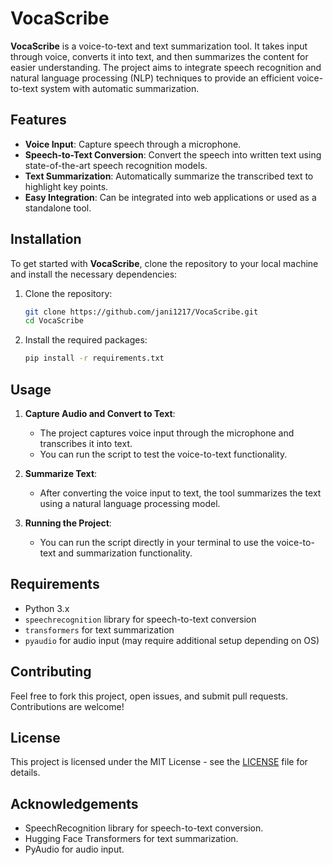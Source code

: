
# VocaScribe

**VocaScribe** is a voice-to-text and text summarization tool. It takes input through voice, converts it into text, and then summarizes the content for easier understanding. The project aims to integrate speech recognition and natural language processing (NLP) techniques to provide an efficient voice-to-text system with automatic summarization.

## Features
- **Voice Input**: Capture speech through a microphone.
- **Speech-to-Text Conversion**: Convert the speech into written text using state-of-the-art speech recognition models.
- **Text Summarization**: Automatically summarize the transcribed text to highlight key points.
- **Easy Integration**: Can be integrated into web applications or used as a standalone tool.

## Installation

To get started with **VocaScribe**, clone the repository to your local machine and install the necessary dependencies:

1. Clone the repository:
   ```bash
   git clone https://github.com/jani1217/VocaScribe.git
   cd VocaScribe
   ```
2. Install the required packages:
   ```bash
   pip install -r requirements.txt
   ```

## Usage

1. **Capture Audio and Convert to Text**:
   - The project captures voice input through the microphone and transcribes it into text.
   - You can run the script to test the voice-to-text functionality.

2. **Summarize Text**:
   - After converting the voice input to text, the tool summarizes the text using a natural language processing model.

3. **Running the Project**:
   - You can run the script directly in your terminal to use the voice-to-text and summarization functionality.

## Requirements
- Python 3.x
- `speechrecognition` library for speech-to-text conversion
- `transformers` for text summarization
- `pyaudio` for audio input (may require additional setup depending on OS)

## Contributing

Feel free to fork this project, open issues, and submit pull requests. Contributions are welcome!

## License

This project is licensed under the MIT License - see the [LICENSE](LICENSE) file for details.

## Acknowledgements
- SpeechRecognition library for speech-to-text conversion.
- Hugging Face Transformers for text summarization.
- PyAudio for audio input.
```

